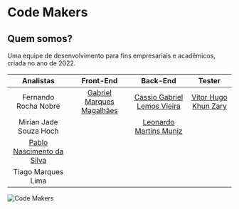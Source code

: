 # Code Makers
[](https://github-readme-stats.vercel.app/api/top-langs/?username=Code-Makers2022&layout=compact&langs_count=8&theme=monokai)
## Quem somos?
Uma equipe de desenvolvimento para fins empresariais e acadêmicos, criada no ano de 2022.

Analistas|Front-End|Back-End|Tester
:--:|:--:|:--:|:--:
Fernando Rocha Nobre|[Gabriel Marques Magalhães](https://github.com/NikisGabriel)|[Cassio Gabriel Lemos Vieira](https://github.com/Ninguem2k)|[Vitor Hugo Khun Zary](https://github.com/VitorZary)|
Mirian Jade Souza Hoch||[Leonardo Martins Muniz](https://github.com/leonardomunizdev)|
[Pablo Nascimento da Silva](https://github.com/Pablonds)|
Tiago Marques Lima|

![Code Makers](https://user-images.githubusercontent.com/116044378/201791847-65e09c10-6a1e-4b23-9457-145cd12df594.jpg)
